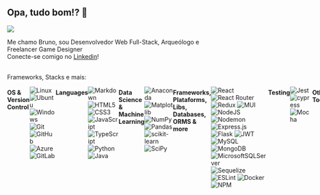 ## Opa, tudo bom!? 👋
![](https://user-images.githubusercontent.com/74038190/212284158-e840e285-664b-44d7-b79b-e264b5e54825.gif)

Me chamo Bruno, sou Desenvolvedor Web Full-Stack, Arqueólogo e Freelancer Game Designer<br>
Conecte-se comigo no [Linkedin](https://www.linkedin.com/in/brunoopinheirojr/)!

<!--
<section align="center">
  <a href="https://github.com/brunoopinheiro">
    <img height="180em" width="49%" src="https://github-readme-stats.vercel.app/api/top-langs/?username=brunoopinheiro&layout=compact&theme=gotham" />
    <img height="180em" width="49%" src="https://github-readme-stats.vercel.app/api?username=brunoopinheiro&show_icons=true&theme=gotham" />    
  </a>
</section>
-->
<br />
Frameworks, Stacks e mais:
<section style="display: flex;">
  
#### OS & Version Control
  ![Linux](https://img.shields.io/badge/Linux-FCC624?style=for-the-badge&logo=linux&logoColor=black)
  ![Ubuntu](https://img.shields.io/badge/Ubuntu-E95420?style=for-the-badge&logo=ubuntu&logoColor=white)
  ![Windows](https://img.shields.io/badge/Windows-0078D6?style=for-the-badge&logo=windows&logoColor=white)
  ![Git](https://img.shields.io/badge/git-%23F05033.svg?style=for-the-badge&logo=git&logoColor=white)
  ![GitHub](https://img.shields.io/badge/github-%23121011.svg?style=for-the-badge&logo=github&logoColor=white)
  ![Azure](https://img.shields.io/badge/azure-%230072C6.svg?style=for-the-badge&logo=microsoftazure&logoColor=white)
  ![GitLab](https://img.shields.io/badge/gitlab-%23181717.svg?style=for-the-badge&logo=gitlab&logoColor=white)
#### Languages
  ![Markdown](https://img.shields.io/badge/markdown-%23000000.svg?style=for-the-badge&logo=markdown&logoColor=white)
  ![HTML5](https://img.shields.io/badge/html5-%23E34F26.svg?style=for-the-badge&logo=html5&logoColor=white)
  ![CSS3](https://img.shields.io/badge/css3-%231572B6.svg?style=for-the-badge&logo=css3&logoColor=white)
  ![JavaScript](https://img.shields.io/badge/javascript-%23323330.svg?style=for-the-badge&logo=javascript&logoColor=%23F7DF1E)
  ![TypeScript](https://img.shields.io/badge/typescript-%23007ACC.svg?style=for-the-badge&logo=typescript&logoColor=white)
  ![Python](https://img.shields.io/badge/python-3670A0?style=for-the-badge&logo=python&logoColor=ffdd54)
  ![Java](https://img.shields.io/badge/java-%23ED8B00.svg?style=for-the-badge&logo=java&logoColor=white)  
#### Data Science & Machine Learning
  ![Anaconda](https://img.shields.io/badge/Anaconda-%2344A833.svg?style=for-the-badge&logo=anaconda&logoColor=white)
  ![Matplotlib](https://img.shields.io/badge/Matplotlib-%23ffffff.svg?style=for-the-badge&logo=Matplotlib&logoColor=black)
  ![NumPy](https://img.shields.io/badge/numpy-%23013243.svg?style=for-the-badge&logo=numpy&logoColor=white)
  ![Pandas](https://img.shields.io/badge/pandas-%23150458.svg?style=for-the-badge&logo=pandas&logoColor=white)
  ![scikit-learn](https://img.shields.io/badge/scikit--learn-%23F7931E.svg?style=for-the-badge&logo=scikit-learn&logoColor=white)
  ![SciPy](https://img.shields.io/badge/SciPy-%230C55A5.svg?style=for-the-badge&logo=scipy&logoColor=%white)
#### Frameworks, Plataforms, Libs, Databases, ORMS & more
  ![React](https://img.shields.io/badge/react-%2320232a.svg?style=for-the-badge&logo=react&logoColor=%2361DAFB)
  ![React Router](https://img.shields.io/badge/React_Router-CA4245?style=for-the-badge&logo=react-router&logoColor=white)
  ![Redux](https://img.shields.io/badge/redux-%23593d88.svg?style=for-the-badge&logo=redux&logoColor=white)
  ![MUI](https://img.shields.io/badge/MUI-%230081CB.svg?style=for-the-badge&logo=mui&logoColor=white)
  ![NodeJS](https://img.shields.io/badge/node.js-6DA55F?style=for-the-badge&logo=node.js&logoColor=white)
  ![Nodemon](https://img.shields.io/badge/NODEMON-%23323330.svg?style=for-the-badge&logo=nodemon&logoColor=%BBDEAD)
  ![Express.js](https://img.shields.io/badge/express.js-%23404d59.svg?style=for-the-badge&logo=express&logoColor=%2361DAFB)
  ![Flask](https://img.shields.io/badge/flask-%23000.svg?style=for-the-badge&logo=flask&logoColor=white)
  ![JWT](https://img.shields.io/badge/JWT-black?style=for-the-badge&logo=JSON%20web%20tokens)
  ![MySQL](https://img.shields.io/badge/mysql-%2300f.svg?style=for-the-badge&logo=mysql&logoColor=white)
  ![MongoDB](https://img.shields.io/badge/MongoDB-%234ea94b.svg?style=for-the-badge&logo=mongodb&logoColor=white)
  ![MicrosoftSQLServer](https://img.shields.io/badge/Microsoft%20SQL%20Server-CC2927?style=for-the-badge&logo=microsoft%20sql%20server&logoColor=white)
  ![Sequelize](https://img.shields.io/badge/Sequelize-52B0E7?style=for-the-badge&logo=Sequelize&logoColor=white)
  ![ESLint](https://img.shields.io/badge/ESLint-4B3263?style=for-the-badge&logo=eslint&logoColor=white) 
  ![Docker](https://img.shields.io/badge/docker-%230db7ed.svg?style=for-the-badge&logo=docker&logoColor=white) 
  ![NPM](https://img.shields.io/badge/NPM-%23CB3837.svg?style=for-the-badge&logo=npm&logoColor=white)
#### Testing
  ![Jest](https://img.shields.io/badge/-jest-%23C21325?style=for-the-badge&logo=jest&logoColor=white)
  ![cypress](https://img.shields.io/badge/-cypress-%23E5E5E5?style=for-the-badge&logo=cypress&logoColor=058a5e)
  ![Mocha](https://img.shields.io/badge/-mocha-%238D6748?style=for-the-badge&logo=mocha&logoColor=white)
#### Other Tools
  ![Notion](https://img.shields.io/badge/Notion-%23000000.svg?style=for-the-badge&logo=notion&logoColor=white)
  ![Postman](https://img.shields.io/badge/Postman-FF6C37?style=for-the-badge&logo=postman&logoColor=white)
</section>
